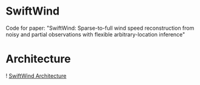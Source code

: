 # SwiftWind
Code for paper: "SwiftWind: Sparse-to-full wind speed reconstruction from noisy and partial observations with flexible arbitrary-location inference"
# Architecture
! [SwiftWind Architecture](model_architecture.png) 
